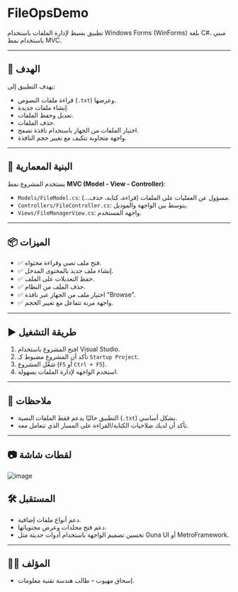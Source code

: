 # FileOpsDemo

تطبيق بسيط لإدارة الملفات باستخدام Windows Forms (WinForms) بلغة C#، مبني باستخدام نمط MVC.

---

## 🎯 الهدف

يهدف التطبيق إلى:

- قراءة ملفات النصوص (`.txt`) وعرضها.
- إنشاء ملفات جديدة.
- تعديل وحفظ الملفات.
- حذف الملفات.
- اختيار الملفات من الجهاز باستخدام نافذة تصفح.
- واجهة متجاوبة تتكيف مع تغيير حجم النافذة.

---

## 🧱 البنية المعمارية

يستخدم المشروع نمط **MVC (Model - View - Controller)**:

- `Models/FileModel.cs`: مسؤول عن العمليات على الملفات (قراءة، كتابة، حذف...).
- `Controllers/FileController.cs`: يتوسط بين الواجهة والموديل.
- `Views/FileManagerView.cs`: واجهة المستخدم.

---

## 📦 الميزات

- ✅ فتح ملف نصي وقراءة محتواه.
- ✅ إنشاء ملف جديد بالمحتوى المدخل.
- ✅ حفظ التعديلات على الملف.
- ✅ حذف الملف من النظام.
- ✅ اختيار ملف من الجهاز عبر نافذة "Browse".
- ✅ واجهة مرنة تتفاعل مع تغيير الحجم.

---

## ▶️ طريقة التشغيل

1. افتح المشروع باستخدام Visual Studio.
2. تأكد أن المشروع مضبوط كـ `Startup Project`.
3. شغّل المشروع (`F5` أو `Ctrl + F5`).
4. استخدم الواجهة لإدارة الملفات بسهولة.

---

## 📌 ملاحظات

- التطبيق حاليًا يدعم فقط الملفات النصية (`.txt`) بشكل أساسي.
- تأكد أن لديك صلاحيات الكتابة/القراءة على المسار الذي تتعامل معه.

---

## 📷 لقطات شاشة

![image](https://github.com/user-attachments/assets/e552dfc3-5f8a-4674-b16d-6b380a64566f)

## 🛠️ المستقبل

- دعم أنواع ملفات إضافية.
- دعم فتح مجلدات وعرض محتوياتها.
- تحسين تصميم الواجهة باستخدام أدوات حديثة مثل Guna UI أو MetroFramework.

---

## 👨‍💻 المؤلف

- إسحاق مهيوب – طالب هندسة تقنية معلومات.
